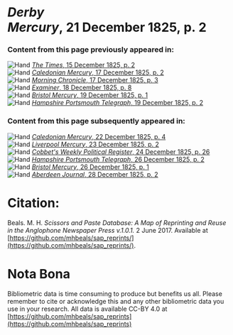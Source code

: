 # *Derby Mercury*, 21 December 1825, p. 2  
  
### Content from this page previously appeared in:  
![Hand](http://scissorsandpaste.net/wp-content/uploads/2017/06/smallhandpointer.png) [*The Times*, 15 December 1825, p. 2](https://mhbeals.github.io/sap_html/The-Times/The-Times-15-December-1825-p-2)  
![Hand](http://scissorsandpaste.net/wp-content/uploads/2017/06/smallhandpointer.png) [*Caledonian Mercury*, 17 December 1825, p. 2](https://mhbeals.github.io/sap_html/Caledonian-Mercury/Caledonian-Mercury-17-December-1825-p-2)  
![Hand](http://scissorsandpaste.net/wp-content/uploads/2017/06/smallhandpointer.png) [*Morning Chronicle*, 17 December 1825, p. 3](https://mhbeals.github.io/sap_html/Morning-Chronicle/Morning-Chronicle-17-December-1825-p-3)  
![Hand](http://scissorsandpaste.net/wp-content/uploads/2017/06/smallhandpointer.png) [*Examiner*, 18 December 1825, p. 8](https://mhbeals.github.io/sap_html/Examiner/Examiner-18-December-1825-p-8)  
![Hand](http://scissorsandpaste.net/wp-content/uploads/2017/06/smallhandpointer.png) [*Bristol Mercury*, 19 December 1825, p. 1](https://mhbeals.github.io/sap_html/Bristol-Mercury/Bristol-Mercury-19-December-1825-p-1)  
![Hand](http://scissorsandpaste.net/wp-content/uploads/2017/06/smallhandpointer.png) [*Hampshire Portsmouth Telegraph*, 19 December 1825, p. 2](https://mhbeals.github.io/sap_html/Hampshire-Portsmouth-Telegraph/Hampshire-Portsmouth-Telegraph-19-December-1825-p-2)  
  
### Content from this page subsequently appeared in:  
![Hand](http://scissorsandpaste.net/wp-content/uploads/2017/06/smallhandpointer.png) [*Caledonian Mercury*, 22 December 1825, p. 4](https://mhbeals.github.io/sap_html/Caledonian-Mercury/Caledonian-Mercury-22-December-1825-p-4)  
![Hand](http://scissorsandpaste.net/wp-content/uploads/2017/06/smallhandpointer.png) [*Liverpool Mercury*, 23 December 1825, p. 2](https://mhbeals.github.io/sap_html/Liverpool-Mercury/Liverpool-Mercury-23-December-1825-p-2)  
![Hand](http://scissorsandpaste.net/wp-content/uploads/2017/06/smallhandpointer.png) [*Cobbet's Weekly Political Register*, 24 December 1825, p. 26](https://mhbeals.github.io/sap_html/Cobbet's-Weekly-Political-Register/Cobbet's-Weekly-Political-Register-24-December-1825-p-26)  
![Hand](http://scissorsandpaste.net/wp-content/uploads/2017/06/smallhandpointer.png) [*Hampshire Portsmouth Telegraph*, 26 December 1825, p. 2](https://mhbeals.github.io/sap_html/Hampshire-Portsmouth-Telegraph/Hampshire-Portsmouth-Telegraph-26-December-1825-p-2)  
![Hand](http://scissorsandpaste.net/wp-content/uploads/2017/06/smallhandpointer.png) [*Bristol Mercury*, 26 December 1825, p. 1](https://mhbeals.github.io/sap_html/Bristol-Mercury/Bristol-Mercury-26-December-1825-p-1)  
![Hand](http://scissorsandpaste.net/wp-content/uploads/2017/06/smallhandpointer.png) [*Aberdeen Journal*, 28 December 1825, p. 2](https://mhbeals.github.io/sap_html/Aberdeen-Journal/Aberdeen-Journal-28-December-1825-p-2)  


# Citation: 

Beals. M. H. *Scissors and Paste Database: A Map of Reprinting and Reuse in the Anglophone Newspaper Press v.1.0.1.* 2 June 2017. Available at [https://github.com/mhbeals/sap_reprints/](https://github.com/mhbeals/sap_reprints/). 

# Nota Bona

Bibliometric data is time consuming to produce but benefits us all. Please remember to cite or acknowledge this and any other bibliometric data you use in your research. All data is available CC-BY 4.0 at [https://github.com/mhbeals/sap_reprints](https://github.com/mhbeals/sap_reprints)